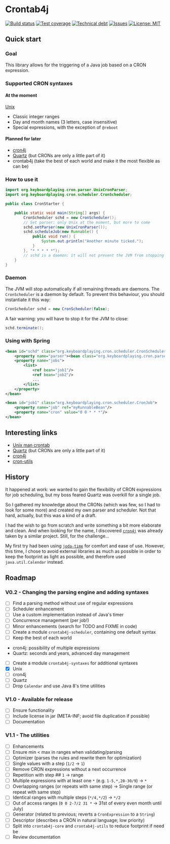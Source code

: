 # Crontab4j

[travis-badge]: https://img.shields.io/travis/cyChop/crontab4j.svg
[travis]: https://travis-ci.org/cyChop/crontab4j
[sonarc-badge]: https://img.shields.io/sonar/https/sonarqube.com/org.keyboardplaying:crontab4j/coverage.svg
[sonarc]: https://sonarqube.com/overview/coverage?id=org.keyboardplaying:crontab4j
[sonarq-badge]: https://img.shields.io/sonar/https/sonarqube.com/org.keyboardplaying:crontab4j/tech_debt.svg
[sonarq]: https://sonarqube.com/overview/debt?id=org.keyboardplaying:crontab4j
[issues-badge]: https://img.shields.io/github/issues-raw/cyChop/crontab4j.svg
[issues]: https://github.com/cyChop/crontab4j/issues
[waffle]: https://waffle.io/cyChop/crontab4j
[licens-badge]: https://img.shields.io/github/license/cyChop/crontab4j.svg
[licens]: https://opensource.org/licenses/MIT

[![Build status][travis-badge]][travis]
[![Test coverage][sonarc-badge]][sonarc]
[![Technical debt][sonarq-badge]][sonarq]
[![Issues][issues-badge]][waffle]
[![License: MIT][licens-badge]][licens]

[url-cron-unix]: http://www.unix.com/man-page/linux/5/crontab/
[url-cron-cron4j]: http://www.sauronsoftware.it/projects/cron4j/
[url-cron-utils]: https://github.com/jmrozanec/cron-utils
[url-cron-quartz]: http://quartz-scheduler.org/
[url-joda-time]: http://www.joda.org/joda-time/

## Quick start

### Goal

This library allows for the triggering of a Java job based on a CRON expression.

### Supported CRON syntaxes

#### At the moment

[Unix][url-cron-unix]
* Classic integer ranges
* Day and month names (3 letters, case insensitive)
* Special expressions, with the exception of `@reboot`

#### Planned for later

* [cron4j][url-cron-cron4j]
* [Quartz][url-cron-quartz] (but CRONs are only a little part of it)
* crontab4j (take the best of each world and make it the most flexible as can be)

### How to use it

```java
import org.keyboardplaying.cron.parser.UnixCronParser;
import org.keyboardplaying.cron.scheduler.CronScheduler;

public class CronStarter {

    public static void main(String[] args) {
        CronScheduler schd = new CronScheduler();
        // Set parser: only Unix at the moment, but more to come
        schd.setParser(new UnixCronParser());
        schd.scheduleJob(new Runnable() {
            public void run() {
                System.out.println("Another minute ticked.");
            }
        }, "* * * * *");
        // schd is a daemon: it will not prevent the JVM from stopping
    }
}
```

### Daemon

The JVM will stop automatically if all remaining threads are daemons. The `CronScheduler` is a daemon
by default. To prevent this behaviour, you should instantiate it this way:

```java
CronScheduler schd = new CronScheduler(false);
```

A fair warning: you will have to stop it for the JVM to close:

```java
schd.terminate();
```

### Using with Spring

```xml
<bean id="schd" class="org.keyboardplaying.cron.scheduler.CronScheduler">
    <property name="parser"><bean class="org.keyboardplaying.cron.parser.UnixCronParser"/></property>
    <property name="jobs">
        <list>
            <ref bean="job1"/>
            <ref bean="job2"/>
            ...
        </list>
    </property>
</bean>

<bean id="job1" class="org.keyboardplaying.cron.scheduler.CronJob">
    <property name="job" ref="myRunnableBean"/>
    <property name="cron" value="0 0 * * *"/>
</bean>
```

## Interesting links

* [Unix man crontab][url-cron-unix]
* [Quartz][url-cron-quartz] (but CRONs are only a little part of it)
* [cron4j][url-cron-cron4j]
* [cron-utils][url-cron-utils]

## History

It happened at work: we wanted to gain the flexibility of CRON expressions for job scheduling, but
my boss feared Quartz was overkill for a single job.

So I gathered my knowledge about the CRONs (which was few, so I had to look for some more) and
created my own parser and scheduler. Not that hard, actually, but this was a kind of a draft.

I had the wish to go from scratch and write something a bit more elaborate and clean. And when
looking for the name, I discovered [`cron4j`][url-cron-cron4j] was already taken by a similar project. Still,
for the challenge...

My first try had been using [`joda-time`][url-joda-time] for comfort and ease of use. However, this time, I
chose to avoid external libraries as much as possible in order to keep the footprint as light as
possible, and therefore used `java.util.Calendar` instead.

## Roadmap

### V0.2 - Changing the parsing engine and adding syntaxes

* [ ] Find a parsing method without use of regular expressions
* [ ] Scheduler enhancement
 * [ ] Use a custom implementation instead of Java's timer
 * [ ] Concurrence management (per job!)
* [ ] Minor enhancements (search for TODO and FIXME in code)
* [ ] Create a module `crontab4j-scheduler`, containing one default syntax
 * [ ] Keep the best of each world
  * cron4j: possibility of multiple expressions
  * Quartz: seconds and years, advanced day management
* [ ] Create a module `crontab4j-syntaxes` for additional syntaxes
 * [x] Unix
 * [ ] cron4j
 * [ ] Quartz
* [ ] Drop `Calendar` and use Java 8's time utilities

### V1.0 - Available for release

* [ ] Ensure functionality
* [ ] Include license in jar (META-INF; avoid file duplication if possible)
* [ ] Documentation

### V1.1 - The utilities

* [ ] Enhancements
 * [ ] Ensure min < max in ranges when validating/parsing
* [ ] Optimizer (parses the rules and rewrite them for optimization)
 * [ ] Single values with a step (`1/2` -> `1`)
 * [ ] Remove CRON expressions without a next occurrence
 * [ ] Repetition with step ## `1` -> range
 * [ ] Multiple expressions with at least one `*` (e.g. `1-5,*,20-30/9`) -> `*`
 * [ ] Overlapping ranges (or repeats with same step) -> Single range (or repeat with same step)
 * [ ] Identical ranges with multiple steps (`*/4,*/2`) -> `*/2`
 * [ ] Out of access ranges (`0 0 2-7/2 31 *` -> 31st of every even month until July)
* [ ] Generator (related to previous; reverts a `CronExpression` to a `String`)
* [ ] Descriptor (describes a CRON in natural language; low priority)
* [ ] Split into `crontab4j-core` and `crontab4j-utils` to reduce footprint if need be
* [ ] Review documentation
